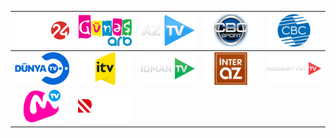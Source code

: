 | ![](https://raw.githubusercontent.com/RevGear/logo/master/Countries/AZ/ARB-24.png) | ![](https://raw.githubusercontent.com/RevGear/logo/master/Countries/AZ/ARB-Gunes.png) | ![](https://raw.githubusercontent.com/RevGear/logo/master/Countries/AZ/AzTV.png) | ![](https://raw.githubusercontent.com/RevGear/logo/master/Countries/AZ/CBC-Sport.png) | ![](https://raw.githubusercontent.com/RevGear/logo/master/Countries/AZ/CBC.png) | 
|:---:|:---:|:---:|:---:|:---:| 
| ![](https://raw.githubusercontent.com/RevGear/logo/master/Countries/AZ/Dunya-TV.png) | ![](https://raw.githubusercontent.com/RevGear/logo/master/Countries/AZ/Ictimai-TV.png) | ![](https://raw.githubusercontent.com/RevGear/logo/master/Countries/AZ/Idman-TV.png) | ![](https://raw.githubusercontent.com/RevGear/logo/master/Countries/AZ/Inter-Az.png) | ![](https://raw.githubusercontent.com/RevGear/logo/master/Countries/AZ/Medeniyyet-TV.png) | 
| ![](https://raw.githubusercontent.com/RevGear/logo/master/Countries/AZ/Muz-TV.png) | ![](https://raw.githubusercontent.com/RevGear/logo/master/Countries/AZ/Real-TV.png)  | 
